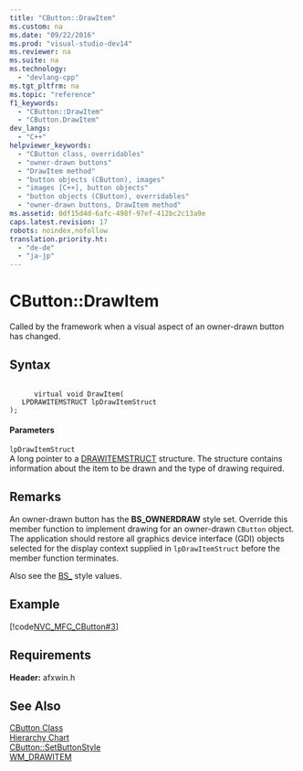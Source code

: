 ```yaml
---
title: "CButton::DrawItem"
ms.custom: na
ms.date: "09/22/2016"
ms.prod: "visual-studio-dev14"
ms.reviewer: na
ms.suite: na
ms.technology: 
  - "devlang-cpp"
ms.tgt_pltfrm: na
ms.topic: "reference"
f1_keywords: 
  - "CButton::DrawItem"
  - "CButton.DrawItem"
dev_langs: 
  - "C++"
helpviewer_keywords: 
  - "CButton class, overridables"
  - "owner-drawn buttons"
  - "DrawItem method"
  - "button objects (CButton), images"
  - "images [C++], button objects"
  - "button objects (CButton), overridables"
  - "owner-drawn buttons, DrawItem method"
ms.assetid: 0df15d4d-6afc-498f-97ef-412bc2c13a9e
caps.latest.revision: 17
robots: noindex,nofollow
translation.priority.ht: 
  - "de-de"
  - "ja-jp"
---
```

# CButton::DrawItem
Called by the framework when a visual aspect of an owner-drawn button has changed.  
  
## Syntax  
  
```  
  
      virtual void DrawItem(  
   LPDRAWITEMSTRUCT lpDrawItemStruct   
);  
```  
  
#### Parameters  
 `lpDrawItemStruct`  
 A long pointer to a [DRAWITEMSTRUCT](../vs140/drawitemstruct-structure.md) structure. The structure contains information about the item to be drawn and the type of drawing required.  
  
## Remarks  
 An owner-drawn button has the **BS_OWNERDRAW** style set. Override this member function to implement drawing for an owner-drawn `CButton` object. The application should restore all graphics device interface (GDI) objects selected for the display context supplied in `lpDrawItemStruct` before the member function terminates.  
  
 Also see the [BS_](../vs140/button-styles.md) style values.  
  
## Example  
 [!code[NVC_MFC_CButton#3](../vs140/codesnippet/CPP/cbutton--drawitem_1.cpp)]  
  
## Requirements  
 **Header:** afxwin.h  
  
## See Also  
 [CButton Class](../vs140/cbutton-class.md)   
 [Hierarchy Chart](../vs140/hierarchy-chart.md)   
 [CButton::SetButtonStyle](../vs140/cbutton--setbuttonstyle.md)   
 [WM_DRAWITEM](http://msdn.microsoft.com/library/windows/desktop/bb775923)